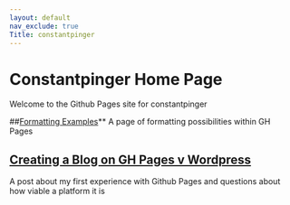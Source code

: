 ```yaml
---
layout: default
nav_exclude: true
Title: constantpinger
---
```


# Constantpinger Home Page
Welcome to the Github Pages site for constantpinger


##[Formatting Examples](./github/formatting.md)**
A page of formatting possibilities within GH Pages

## [Creating a Blog on GH Pages v Wordpress](./GH_pages.md)
A post about my first experience with Github Pages and questions about how viable a platform it is
